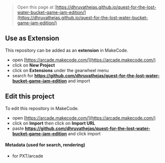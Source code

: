 


> Open this page at [https://dhruvathejas.github.io/quest-for-the-lost-water-bucket-game-jam-edition/](https://dhruvathejas.github.io/quest-for-the-lost-water-bucket-game-jam-edition/)

## Use as Extension

This repository can be added as an **extension** in MakeCode.

* open [https://arcade.makecode.com/](https://arcade.makecode.com/)
* click on **New Project**
* click on **Extensions** under the gearwheel menu
* search for **https://github.com/dhruvathejas/quest-for-the-lost-water-bucket-game-jam-edition** and import

## Edit this project

To edit this repository in MakeCode.

* open [https://arcade.makecode.com/](https://arcade.makecode.com/)
* click on **Import** then click on **Import URL**
* paste **https://github.com/dhruvathejas/quest-for-the-lost-water-bucket-game-jam-edition** and click import

#### Metadata (used for search, rendering)

* for PXT/arcade
<script src="https://makecode.com/gh-pages-embed.js"></script><script>makeCodeRender("{{ site.makecode.home_url }}", "{{ site.github.owner_name }}/{{ site.github.repository_name }}");</script>
